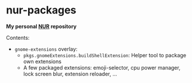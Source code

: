 # nur-packages

**My personal [NUR](https://github.com/nix-community/NUR) repository**

Contents:

- `gnome-extensions` overlay:
	- `pkgs.gnomeExtensions.buildShellExtension`: Helper tool to package own extensions
	- A few packaged extensions: emoji-selector, cpu power manager, lock screen blur, extension reloader, …
